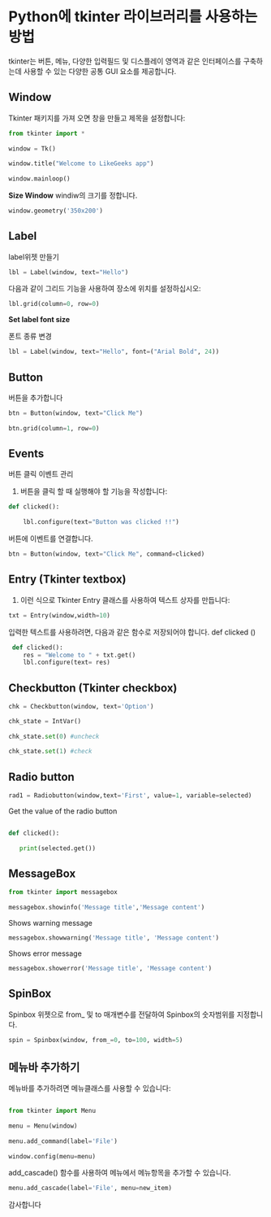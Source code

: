 # Python에 tkinter 라이브러리를 사용하는 방법 
tkinter는 버튼, 메뉴, 다양한 입력필드 및 디스플레이 영역과 같은 인터페이스를 구축하는데 사용할 수 있는 다양한 공통 GUI 요소를 제공합니다.

## Window
Tkinter 패키지를 가져 오면 창을 만들고 제목을 설정합니다:

```python
from tkinter import *
 
window = Tk()
 
window.title("Welcome to LikeGeeks app")
 
window.mainloop()
```

**Size Window**
windiw의 크기를 정합니다.

```python
window.geometry('350x200')
```

## Label
label위젯 만들기

```python
lbl = Label(window, text="Hello")
```

다음과 같이 그리드 기능을 사용하여 장소에 위치를 설정하십시오:

```python
lbl.grid(column=0, row=0)
```

**Set label font size**

폰트 종류 변경

```python
lbl = Label(window, text="Hello", font=("Arial Bold", 24))
```

## Button

버튼을 추가합니다

```python
btn = Button(window, text="Click Me")
 
btn.grid(column=1, row=0)
```

## Events

버튼 클릭 이벤트 관리
1. 버튼을 클릭 할 때 실행해야 할 기능을 작성합니다:

```python
def clicked():
 
    lbl.configure(text="Button was clicked !!")
```

버튼에 이벤트를 연결합니다.

```python
btn = Button(window, text="Click Me", command=clicked)
```

## Entry (Tkinter textbox)

1. 이런 식으로 Tkinter Entry 클래스를 사용하여 텍스트 상자를 만듭니다:

```python
txt = Entry(window,width=10)
```

입력한 텍스트를 사용하려면, 다음과 같은 함수로 저장되어야 합니다.
def clicked ()

```python
 def clicked():
    res = "Welcome to " + txt.get()
    lbl.configure(text= res)
```

## Checkbutton (Tkinter checkbox)

```python
chk = Checkbutton(window, text='Option')
```

```python
chk_state = IntVar()
 
chk_state.set(0) #uncheck
 
chk_state.set(1) #check
```


## Radio button

```python
rad1 = Radiobutton(window,text='First', value=1, variable=selected)
```

Get the value of the radio button

```python

def clicked():
 
   print(selected.get())

```

## MessageBox

```python
from tkinter import messagebox
 
messagebox.showinfo('Message title','Message content')
```

Shows warning message

```python
messagebox.showwarning('Message title', 'Message content')
```

Shows error message

```python
messagebox.showerror('Message title', 'Message content')
```


## SpinBox 

Spinbox 위젯으로 from_ 및 to 매개변수를 전달하여 Spinbox의 숫자범위를 지정합니다.


```python
spin = Spinbox(window, from_=0, to=100, width=5)
```

## 메뉴바 추가하기

메뉴바를 추가하려면 메뉴클래스를 사용할 수 있습니다:

```python

from tkinter import Menu
 
menu = Menu(window)
 
menu.add_command(label='File')
 
window.config(menu=menu)
```

add_cascade() 함수를 사용하여 메뉴에서 메뉴항목을 추가할 수 있습니다.

```python
menu.add_cascade(label='File', menu=new_item)
```


감사합니다
